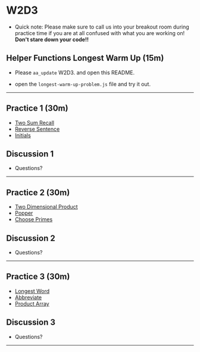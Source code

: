 # W2D3

- Quick note: Please make sure to call us into your breakout room during practice time if you are at all confused with what you are working on! **Don't stare down your code!!**

## Helper Functions Longest Warm Up (15m)

- Please `aa_update` W2D3. and open this README.

- open the `longest-warm-up-problem.js` file and try it out.

---

## Practice 1 (30m)

- [Two Sum Recall]
- [Reverse Sentence]
- [Initials]

## Discussion 1

- Questions?

---

## Practice 2 (30m)

- [Two Dimensional Product]
- [Popper]
- [Choose Primes]

## Discussion 2

- Questions?

---

## Practice 3 (30m)

- [Longest Word]
- [Abbreviate]
- [Product Array]

## Discussion 3

- Questions?

---

[two sum recall]: https://open.appacademy.io/learn/js-py---pt-may-2022-online/week-2---intermediate-functions/two-sum-recall
[reverse sentence]: https://open.appacademy.io/learn/js-py---pt-may-2022-online/week-2---intermediate-functions/reverse-sentence
[initials]: https://open.appacademy.io/learn/js-py---pt-may-2022-online/week-2---intermediate-functions/initials
[two dimensional product]: https://open.appacademy.io/learn/js-py---pt-may-2022-online/week-2---intermediate-functions/two-dimensional-product
[popper]: https://open.appacademy.io/learn/js-py---pt-may-2022-online/week-2---intermediate-functions/popper
[choose primes]: https://open.appacademy.io/learn/js-py---pt-may-2022-online/week-2---intermediate-functions/choose-primes
[longest word]: https://open.appacademy.io/learn/js-py---pt-may-2022-online/week-2---intermediate-functions/longest-word
[abbreviate]: https://open.appacademy.io/learn/js-py---pt-may-2022-online/week-2---intermediate-functions/abbreviate
[product array]: https://open.appacademy.io/learn/js-py---pt-may-2022-online/week-2---intermediate-functions/product-array